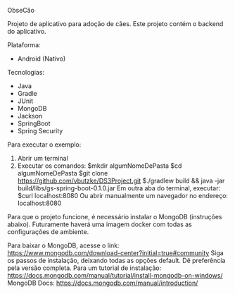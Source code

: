 ObseCão

Projeto de aplicativo para adoção de cães.
Este projeto contém o backend do aplicativo.

Plataforma: 
 - Android (Nativo)
 
Tecnologias: 
 - Java
 - Gradle
 - JUnit
 - MongoDB
 - Jackson
 - SpringBoot
 - Spring Security

Para executar o exemplo:
 1. Abrir um terminal
 2. Executar os comandos:
    $mkdir algumNomeDePasta
    $cd algumNomeDePasta
    $git clone https://github.com/vbutzke/DS3Project.git
    $./gradlew build && java -jar build/libs/gs-spring-boot-0.1.0.jar
  Em outra aba do terminal, executar:
    $curl localhost:8080
  Ou abrir manualmente um navegador no endereço:
    localhost:8080

Para que o projeto funcione, é necessário instalar o MongoDB (instruções abaixo).
Futuramente haverá uma imagem docker com todas as configurações de ambiente.

Para baixar o MongoDB, acesse o link:
  https://www.mongodb.com/download-center?initial=true#community
  Siga os passos de instalação, deixando todas as opções default. Dê preferência pela versão completa.
  Para um tutorial de instalação:
    https://docs.mongodb.com/manual/tutorial/install-mongodb-on-windows/
  MongoDB Docs:
    https://docs.mongodb.com/manual/introduction/
